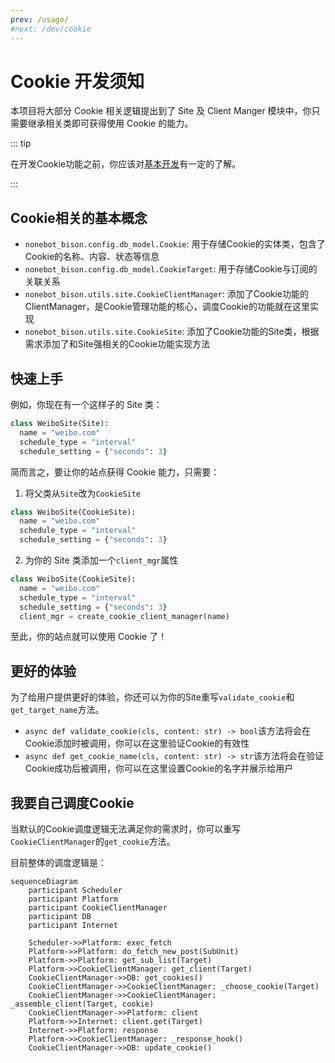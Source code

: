 ```yaml
---
prev: /usage/
#next: /dev/cookie
---
```


# Cookie 开发须知

本项目将大部分 Cookie 相关逻辑提出到了 Site 及 Client Manger 模块中，你只需要继承相关类即可获得使用 Cookie 的能力。

::: tip

在开发Cookie功能之前，你应该对[基本开发](/dev/#基本开发)有一定的了解。

:::

## Cookie相关的基本概念

- `nonebot_bison.config.db_model.Cookie`: 用于存储Cookie的实体类，包含了Cookie的名称、内容、状态等信息
- `nonebot_bison.config.db_model.CookieTarget`: 用于存储Cookie与订阅的关联关系
- `nonebot_bison.utils.site.CookieClientManager`: 添加了Cookie功能的ClientManager，是Cookie管理功能的核心，调度Cookie的功能就在这里实现
- `nonebot_bison.utils.site.CookieSite`: 添加了Cookie功能的Site类，根据需求添加了和Site强相关的Cookie功能实现方法

## 快速上手

例如，你现在有一个这样子的 Site 类：

```python
class WeiboSite(Site):
  name = "weibo.com"
  schedule_type = "interval"
  schedule_setting = {"seconds": 3}
```

简而言之，要让你的站点获得 Cookie 能力，只需要：

1. 将父类从`Site`改为`CookieSite`

```python {1}
class WeiboSite(CookieSite):
  name = "weibo.com"
  schedule_type = "interval"
  schedule_setting = {"seconds": 3}
```

2. 为你的 Site 类添加一个`client_mgr`属性

```python {5}
class WeiboSite(CookieSite):
  name = "weibo.com"
  schedule_type = "interval"
  schedule_setting = {"seconds": 3}
  client_mgr = create_cookie_client_manager(name)
```

至此，你的站点就可以使用 Cookie 了！

## 更好的体验

为了给用户提供更好的体验，你还可以为你的Site重写`validate_cookie`和`get_target_name`方法。

- `async def validate_cookie(cls, content: str) -> bool`该方法将会在Cookie添加时被调用，你可以在这里验证Cookie的有效性
- `async def get_cookie_name(cls, content: str) -> str`该方法将会在验证Cookie成功后被调用，你可以在这里设置Cookie的名字并展示给用户

## 我要自己调度Cookie

当默认的Cookie调度逻辑无法满足你的需求时，你可以重写`CookieClientManager`的`get_cookie`方法。

目前整体的调度逻辑是：

```mermaid
sequenceDiagram
    participant Scheduler
    participant Platform
    participant CookieClientManager
    participant DB
    participant Internet

    Scheduler->>Platform: exec_fetch
    Platform->>Platform: do_fetch_new_post(SubUnit)
    Platform->>Platform: get_sub_list(Target)
    Platform->>CookieClientManager: get_client(Target)
    CookieClientManager->>DB: get_cookies()
    CookieClientManager->>CookieClientManager: _choose_cookie(Target)
    CookieClientManager->>CookieClientManager: _assemble_client(Target, cookie)
    CookieClientManager->>Platform: client
    Platform->>Internet: client.get(Target)
    Internet->>Platform: response
    Platform->>CookieClientManager: _response_hook()
    CookieClientManager->>DB: update_cookie()

```

